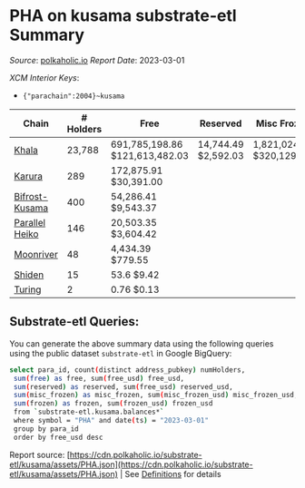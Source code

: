 # PHA on kusama substrate-etl Summary

_Source_: [polkaholic.io](https://polkaholic.io) *Report Date*: 2023-03-01


*XCM Interior Keys*:
* `{"parachain":2004}~kusama`


| Chain | # Holders | Free | Reserved | Misc Frozen | Frozen | Price | AssetID |
| ----- | --------- | ---- | -------- | ----------- | ------ | ----- | ------- |
| [Khala](/kusama/2004-khala) | 23,788 | 691,785,198.86 $121,613,482.03 | 14,744.49 $2,592.03 | 1,821,024.98  $320,129.99 | 1,406.9 $247.33 | $0.18 | `{"Token":"PHA"}` |
| [Karura](/kusama/2000-karura) | 289 | 172,875.91 $30,391.00 |   |    |   | $0.18 | `{"Token":"PHA"}` |
| [Bifrost-Kusama](/kusama/2001-bifrost-ksm) | 400 | 54,286.41 $9,543.37 |   |    |   | $0.18 | `{"Token":"PHA"}` |
| [Parallel Heiko](/kusama/2085-parallel-heiko) | 146 | 20,503.35 $3,604.42 |   |    |   | $0.18 | `{"Token":"115"}` |
| [Moonriver](/kusama/2023-moonriver) | 48 | 4,434.39 $779.55 |   |    |   | $0.18 | `{"Token":"189307976387032586987344677431204943363"}` |
| [Shiden](/kusama/2007-shiden) | 15 | 53.6 $9.42 |   |    |   | $0.18 | `{"Token":"18446744073709551623"}` |
| [Turing](/kusama/2114-turing) | 2 | 0.76 $0.13 |   |    |   | $0.18 | `{"Token":"7"}` |

## Substrate-etl Queries:
You can generate the above summary data using the following queries using the public dataset `substrate-etl` in Google BigQuery:
```bash
select para_id, count(distinct address_pubkey) numHolders, 
 sum(free) as free, sum(free_usd) free_usd,
 sum(reserved) as reserved, sum(free_usd) reserved_usd,
 sum(misc_frozen) as misc_frozen, sum(misc_frozen_usd) misc_frozen_usd,
 sum(frozen) as frozen, sum(frozen_usd) frozen_usd
 from `substrate-etl.kusama.balances*` 
 where symbol = "PHA" and date(ts) = "2023-03-01"
 group by para_id
 order by free_usd desc
```


Report source: [https://cdn.polkaholic.io/substrate-etl/kusama/assets/PHA.json](https://cdn.polkaholic.io/substrate-etl/kusama/assets/PHA.json) | See [Definitions](/DEFINITIONS.md) for details
